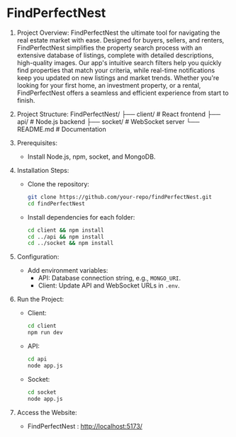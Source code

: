 # FindPerfectNest

1. Project Overview:
   FindPerfectNest the ultimate tool for navigating the real estate market with ease. Designed for buyers, sellers, and renters, FindPerfectNest simplifies the property search process with an extensive database of listings, complete with detailed descriptions, high-quality images. Our app's intuitive search filters help you quickly find properties that match your criteria, while real-time notifications keep you updated on new listings and market trends. Whether you're looking for your first home, an investment property, or a rental, FindPerfectNest offers a seamless and efficient experience from start to finish.

2. Project Structure:
   FindPerfectNest/
   ├── client/       # React frontend
   ├── api/          # Node.js backend
   ├── socket/       # WebSocket server
   └── README.md     # Documentation

3. Prerequisites:
   - Install Node.js, npm, socket, and MongoDB.

4. Installation Steps:
   - Clone the repository:
     ```bash
     git clone https://github.com/your-repo/findPerfectNest.git
     cd findPerfectNest
     ```
   - Install dependencies for each folder:
     ```bash
     cd client && npm install
     cd ../api && npm install
     cd ../socket && npm install
     ```

5. Configuration:
   - Add environment variables:
     - API: Database connection string, e.g., `MONGO_URI`.
     - Client: Update API and WebSocket URLs in `.env`.

6. Run the Project:
   - Client: 
     ```bash
     cd client
     npm run dev
     ```
   - API: 
     ```bash
     cd api
     node app.js
     ```
   - Socket:
     ```bash
     cd socket
     node app.js
     ```

7. Access the Website:
   - FindPerfectNest : [http://localhost:5173/](http://localhost:5173/)   
